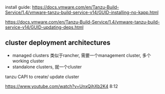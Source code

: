 install guide:
https://docs.vmware.com/en/Tanzu-Build-Service/1.4/vmware-tanzu-build-service-v14/GUID-installing-no-kapp.html

https://docs.vmware.com/en/Tanzu-Build-Service/1.4/vmware-tanzu-build-service-v14/GUID-updating-deps.html

## cluster deployment architectures
- managed clusters 类似于rancher, 需要一个management cluster, 多个working cluster
- standalone clusters, 就一个cluster

tanzu CAPI to create/ update cluster

https://www.youtube.com/watch?v=UnxQjhXb2K4 8:12
